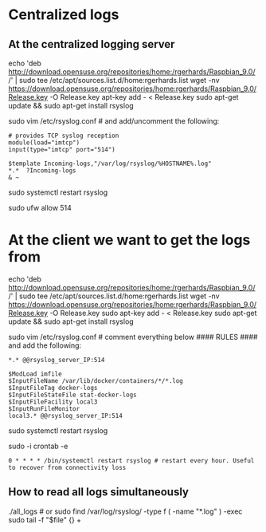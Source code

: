 # Centralized logs
## At the centralized logging server
echo 'deb http://download.opensuse.org/repositories/home:/rgerhards/Raspbian_9.0/ /' | sudo tee /etc/apt/sources.list.d/home:rgerhards.list
wget -nv https://download.opensuse.org/repositories/home:rgerhards/Raspbian_9.0/Release.key -O Release.key
apt-key add - < Release.key
sudo apt-get update && sudo apt-get install rsyslog

sudo vim /etc/rsyslog.conf # and add/uncomment the following:
```
# provides TCP syslog reception
module(load="imtcp")
input(type="imtcp" port="514")

$template Incoming-logs,"/var/log/rsyslog/%HOSTNAME%.log" 
*.*  ?Incoming-logs
& ~
```

sudo systemctl restart rsyslog

sudo ufw allow 514

# At the client we want to get the logs from
echo 'deb http://download.opensuse.org/repositories/home:/rgerhards/Raspbian_9.0/ /' | sudo tee /etc/apt/sources.list.d/home:rgerhards.list
wget -nv https://download.opensuse.org/repositories/home:rgerhards/Raspbian_9.0/Release.key -O Release.key
sudo apt-key add - < Release.key
sudo apt-get update && sudo apt-get install rsyslog

sudo vim /etc/rsyslog.conf # comment everything below #### RULES #### and add the following:
```
*.* @@rsyslog_server_IP:514

$ModLoad imfile
$InputFileName /var/lib/docker/containers/*/*.log
$InputFileTag docker-logs
$InputFileStateFile stat-docker-logs
$InputFileFacility local3
$InputRunFileMonitor
local3.* @@rsyslog_server_IP:514
```
sudo systemctl restart rsyslog

sudo -i
crontab -e 
```
0 * * * * /bin/systemctl restart rsyslog # restart every hour. Useful to recover from connectivity loss
```

## How to read all logs simultaneously
./all_logs # or sudo find /var/log/rsyslog/ -type f \( -name "*.log" \) -exec sudo tail -f "$file" {} +

